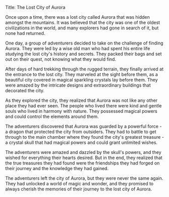 Title: The Lost City of Aurora

Once upon a time, there was a lost city called Aurora that was hidden amongst the mountains. It was believed that the city was one of the oldest civilizations in the world, and many explorers had gone in search of it, but none had returned.

One day, a group of adventurers decided to take on the challenge of finding Aurora. They were led by a wise old man who had spent his entire life studying the lost city's history and secrets. They packed their bags and set out on their quest, not knowing what they would find.

After days of hard trekking through the rugged terrain, they finally arrived at the entrance to the lost city. They marveled at the sight before them, as a beautiful city covered in magical sparkling crystals lay before them. They were amazed by the intricate designs and extraordinary buildings that decorated the city.

As they explored the city, they realized that Aurora was not like any other place they had ever seen. The people who lived there were kind and gentle souls who lived in harmony with nature. They possessed magical powers and could control the elements around them.

The adventurers discovered that Aurora was guarded by a powerful force - a dragon that protected the city from outsiders. They had to battle to get through to the main chamber where they found the city's greatest treasure - a crystal skull that had magical powers and could grant unlimited wishes.

The adventurers were amazed and dazzled by the skull's powers, and they wished for everything their hearts desired. But in the end, they realized that the true treasures they had found were the friendships they had forged on their journey and the knowledge they had gained.

The adventurers left the city of Aurora, but they were never the same again. They had unlocked a world of magic and wonder, and they promised to always cherish the memories of their journey to the lost city of Aurora.